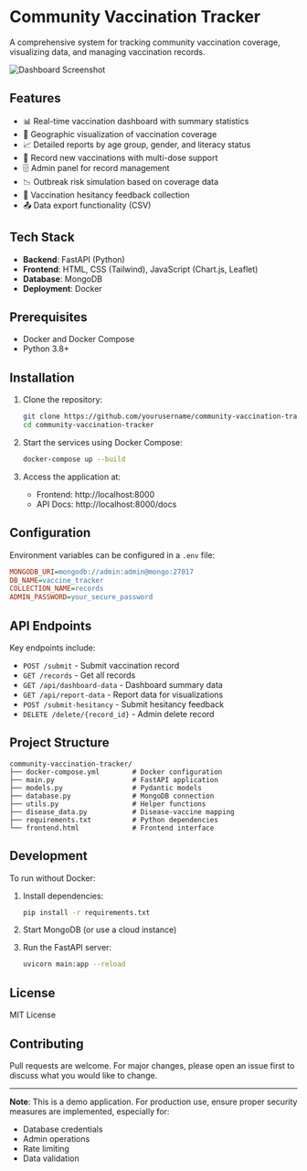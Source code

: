 # Community Vaccination Tracker

A comprehensive system for tracking community vaccination coverage, visualizing data, and managing vaccination records.

![Dashboard Screenshot](https://ibb.co/60zb1xtT)

## Features

- 📊 Real-time vaccination dashboard with summary statistics
- 📍 Geographic visualization of vaccination coverage
- 📈 Detailed reports by age group, gender, and literacy status
- 📝 Record new vaccinations with multi-dose support
- 🗄️ Admin panel for record management
- 📉 Outbreak risk simulation based on coverage data
- 💬 Vaccination hesitancy feedback collection
- 📤 Data export functionality (CSV)

## Tech Stack

- **Backend**: FastAPI (Python)
- **Frontend**: HTML, CSS (Tailwind), JavaScript (Chart.js, Leaflet)
- **Database**: MongoDB
- **Deployment**: Docker

## Prerequisites

- Docker and Docker Compose
- Python 3.8+

## Installation

1. Clone the repository:
   ```bash
   git clone https://github.com/yourusername/community-vaccination-tracker.git
   cd community-vaccination-tracker
   ```

2. Start the services using Docker Compose:
   ```bash
   docker-compose up --build
   ```

3. Access the application at:
   - Frontend: http://localhost:8000
   - API Docs: http://localhost:8000/docs

## Configuration

Environment variables can be configured in a `.env` file:

```ini
MONGODB_URI=mongodb://admin:admin@mongo:27017
DB_NAME=vaccine_tracker
COLLECTION_NAME=records
ADMIN_PASSWORD=your_secure_password
```

## API Endpoints

Key endpoints include:

- `POST /submit` - Submit vaccination record
- `GET /records` - Get all records
- `GET /api/dashboard-data` - Dashboard summary data
- `GET /api/report-data` - Report data for visualizations
- `POST /submit-hesitancy` - Submit hesitancy feedback
- `DELETE /delete/{record_id}` - Admin delete record

## Project Structure

```
community-vaccination-tracker/
├── docker-compose.yml        # Docker configuration
├── main.py                   # FastAPI application
├── models.py                 # Pydantic models
├── database.py               # MongoDB connection
├── utils.py                  # Helper functions
├── disease_data.py           # Disease-vaccine mapping
├── requirements.txt          # Python dependencies
└── frontend.html             # Frontend interface
```

## Development

To run without Docker:

1. Install dependencies:
   ```bash
   pip install -r requirements.txt
   ```

2. Start MongoDB (or use a cloud instance)

3. Run the FastAPI server:
   ```bash
   uvicorn main:app --reload
   ```

## License

MIT License

## Contributing

Pull requests are welcome. For major changes, please open an issue first to discuss what you would like to change.

---

**Note**: This is a demo application. For production use, ensure proper security measures are implemented, especially for:
- Database credentials
- Admin operations
- Rate limiting
- Data validation

